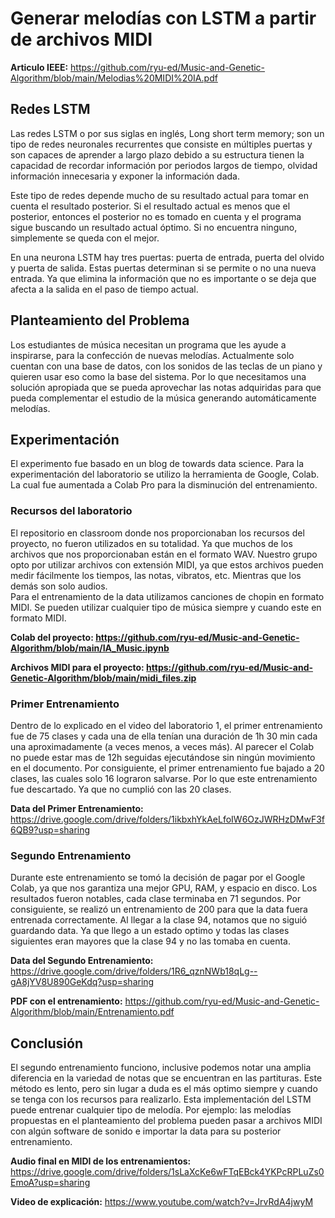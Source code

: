 # Generar melodías con LSTM a partir de archivos MIDI
**Articulo IEEE:** https://github.com/ryu-ed/Music-and-Genetic-Algorithm/blob/main/Melodias%20MIDI%20IA.pdf
## Redes LSTM
Las redes LSTM o por sus siglas en inglés, Long short term memory; son un tipo de redes neuronales recurrentes que consiste en múltiples puertas y son capaces de aprender a largo plazo debido a su estructura tienen la capacidad de recordar información por periodos largos de tiempo, olvidad información innecesaria y exponer la información dada. 

Este tipo de redes depende mucho de su resultado actual para tomar en cuenta el resultado posterior. Si el resultado actual es menos que el posterior, entonces el posterior no es tomado en cuenta y el programa sigue buscando un resultado actual óptimo. Si no encuentra ninguno, simplemente se queda con el mejor. 

En una neurona LSTM hay tres puertas: puerta de entrada, puerta del olvido y puerta de salida. Estas puertas determinan si se permite o no una nueva entrada. Ya que elimina la información que no es importante o se deja que afecta a la salida en el paso de tiempo actual.  

## Planteamiento del Problema
Los estudiantes de música necesitan un programa que les ayude a inspirarse, para la confección de nuevas melodías. Actualmente solo cuentan con una base de datos, con los sonidos de las teclas de un piano y quieren usar eso como la base del sistema. Por lo que necesitamos una solución apropiada que se pueda aprovechar las notas adquiridas para que pueda complementar el estudio de la música generando automáticamente melodías.

## Experimentación
El experimento fue basado en un blog de towards data science.
Para la experimentación del laboratorio se utilizo la herramienta de Google, Colab. La cual fue aumentada a Colab Pro para la disminución del entrenamiento. 

### Recursos del laboratorio 
El repositorio en classroom donde nos proporcionaban los recursos del proyecto, no fueron utilizados en su totalidad. Ya que muchos de los archivos que nos proporcionaban están en el formato WAV.
Nuestro grupo opto por utilizar archivos con extensión MIDI, ya que estos archivos pueden medir fácilmente los tiempos, las notas, vibratos, etc. Mientras que los demás son solo audios.  
Para el entrenamiento de la data utilizamos canciones de chopin en formato MIDI. Se pueden utilizar cualquier tipo de música siempre y cuando este en formato MIDI. 

**Colab del proyecto: https://github.com/ryu-ed/Music-and-Genetic-Algorithm/blob/main/IA_Music.ipynb** 

**Archivos MIDI para el proyecto: https://github.com/ryu-ed/Music-and-Genetic-Algorithm/blob/main/midi_files.zip**
### Primer Entrenamiento

Dentro de lo explicado en el video del laboratorio 1, el primer entrenamiento fue de 75 clases y cada una de ella tenían una duración de 1h 30 min cada una aproximadamente (a veces menos, a veces más). Al parecer el Colab no puede estar mas de 12h seguidas ejecutándose sin ningún movimiento en el documento. Por consiguiente, el primer entrenamiento fue bajado a 20 clases, las cuales solo 16 lograron salvarse. Por lo que este entrenamiento fue descartado. Ya que no cumplió con las 20 clases. 

**Data del Primer Entrenamiento:** https://drive.google.com/drive/folders/1ikbxhYkAeLfoIW6OzJWRHzDMwF3f6QB9?usp=sharing

### Segundo Entrenamiento
Durante este entrenamiento se tomó la decisión de pagar por el Google Colab, ya que nos garantiza una mejor GPU, RAM, y espacio en disco. Los resultados fueron notables, cada clase terminaba en 71 segundos. Por consiguiente, se realizó un entrenamiento de 200 para que la data fuera entrenada correctamente. 
Al llegar a la clase 94, notamos que no siguió guardando data. Ya que llego a un estado optimo y todas las clases siguientes eran mayores que la clase 94 y no las tomaba en cuenta. 

**Data del Segundo Entrenamiento:** https://drive.google.com/drive/folders/1R6_qznNWb18qLg--gA8jYV8U890GeKdq?usp=sharing

**PDF con el entrenamiento:** https://github.com/ryu-ed/Music-and-Genetic-Algorithm/blob/main/Entrenamiento.pdf

## Conclusión
El segundo entrenamiento funciono, inclusive podemos notar una amplia diferencia en la variedad de notas que se encuentran en las partituras. Este método es lento, pero sin lugar a duda es el más optimo siempre y cuando se tenga con los recursos para realizarlo. 
Esta implementación del LSTM puede entrenar cualquier tipo de melodía. Por ejemplo: las melodías propuestas en el planteamiento del problema pueden pasar a archivos MIDI con algún software de sonido e importar la data para su posterior entrenamiento. 

**Audio final en MIDI de los entrenamientos:** https://drive.google.com/drive/folders/1sLaXcKe6wFTqEBck4YKPcRPLuZs0EmoA?usp=sharing

**Video de explicación:** https://www.youtube.com/watch?v=JrvRdA4jwyM
